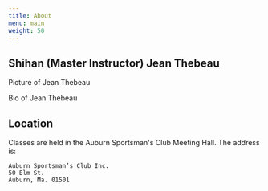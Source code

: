 ```yaml
---
title: About
menu: main
weight: 50
---
```


## Shihan (Master Instructor) Jean Thebeau

Picture of Jean Thebeau

Bio of Jean Thebeau


## Location

Classes are held in the Auburn Sportsman's Club Meeting Hall. The address is: 

    Auburn Sportsman’s Club Inc.
    50 Elm St.
    Auburn, Ma. 01501
